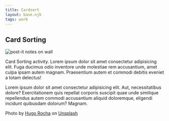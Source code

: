 ```yaml
---
title: Cardsort
layout: base.njk
tags: work
---
```


  <main>
    <section class="container">
      <h1>Card Sorting</h1>
      <div class="featured-image">
        <img src="/images/hugo-rocha-qFpnvZ_j9HU-unsplash.jpg" alt="post-it notes on wall">
      </div>
      <p>Card Sorting activity. Lorem ipsum dolor sit amet consectetur adipisicing elit. Fuga ducimus odio inventore unde molestiae rem accusantium, amet culpa ipsam autem magnam. Praesentium autem et commodi debitis eveniet a totam delectus!</p>
      <p>Lorem ipsum dolor sit amet consectetur adipisicing elit. Aut, necessitatibus dolore? Exercitationem quis repellat corporis suscipit quae unde similique repellendus autem commodi accusantium aliquid doloremque, eligendi incidunt quibusdam dolorum? Magnam.</p>
      <p>Photo by <a href="https://unsplash.com/@hugorrocha?utm_source=unsplash&utm_medium=referral&utm_content=creditCopyText">Hugo Rocha</a> on <a href="https://unsplash.com/s/photos/ux-ui?utm_source=unsplash&utm_medium=referral&utm_content=creditCopyText">Unsplash</a>
      </p>
    </section>
  </main>